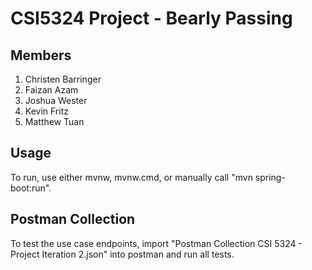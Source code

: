 # CSI5324 Project - Bearly Passing

## Members

1. Christen Barringer
2. Faizan Azam
3. Joshua Wester
4. Kevin Fritz
5. Matthew Tuan

## Usage

To run, use either mvnw, mvnw.cmd, or manually call "mvn spring-boot:run".

## Postman Collection

To test the use case endpoints, import "Postman Collection CSI 5324 - Project Iteration 2.json" into postman and run all tests.
